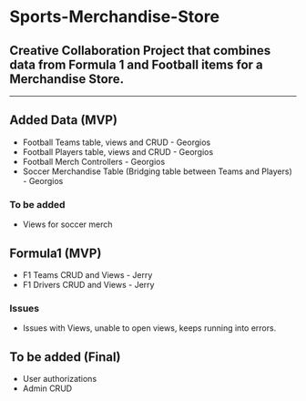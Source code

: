 # Sports-Merchandise-Store
## Creative Collaboration Project that combines data from Formula 1 and Football items for a Merchandise Store.
------------------------------
## Added Data (MVP)
- Football Teams table, views and CRUD - Georgios
- Football Players table, views and CRUD - Georgios
- Football Merch Controllers - Georgios
- Soccer Merchandise Table (Bridging table between Teams and Players) - Georgios
 ### To be added
  - Views for soccer merch
 
## Formula1 (MVP)
- F1 Teams CRUD and Views - Jerry
- F1 Drivers CRUD and Views - Jerry

### Issues
  - Issues with Views, unable to open views, keeps running into errors.

## To be added (Final)
- User authorizations
- Admin CRUD
